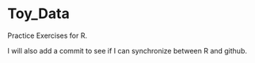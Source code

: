 # Toy_Data
Practice Exercises for R. 

I will also add a commit to see if I can synchronize between R and github.
